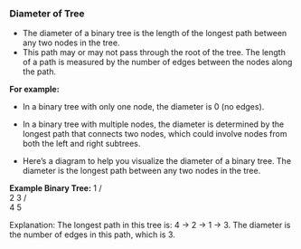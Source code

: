 ### Diameter of Tree
- The diameter of a binary tree is the length of the longest path between any two nodes in the tree. 
- This path may or may not pass through the root of the tree. The length of a path is measured by the number of edges between the nodes along the path.

**For example:**

- In a binary tree with only one node, the diameter is 0 (no edges).
- In a binary tree with multiple nodes, the diameter is determined by the longest path that connects two nodes, which could involve nodes from both the left and right subtrees.

- Here’s a diagram to help you visualize the diameter of a binary tree. The diameter is the longest path between any two nodes in the tree.

**Example Binary Tree:**
        1
       / \
      2   3
     / \
    4   5

Explanation:
The longest path in this tree is: 4 -> 2 -> 1 -> 3.
The diameter is the number of edges in this path, which is 3.